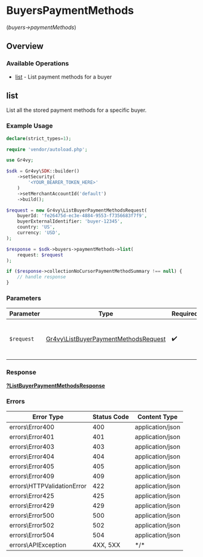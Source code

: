 # BuyersPaymentMethods
(*buyers->paymentMethods*)

## Overview

### Available Operations

* [list](#list) - List payment methods for a buyer

## list

List all the stored payment methods for a specific buyer.

### Example Usage

```php
declare(strict_types=1);

require 'vendor/autoload.php';

use Gr4vy;

$sdk = Gr4vy\SDK::builder()
    ->setSecurity(
        '<YOUR_BEARER_TOKEN_HERE>'
    )
    ->setMerchantAccountId('default')
    ->build();

$request = new Gr4vy\ListBuyerPaymentMethodsRequest(
    buyerId: 'fe26475d-ec3e-4884-9553-f7356683f7f9',
    buyerExternalIdentifier: 'buyer-12345',
    country: 'US',
    currency: 'USD',
);

$response = $sdk->buyers->paymentMethods->list(
    request: $request
);

if ($response->collectionNoCursorPaymentMethodSummary !== null) {
    // handle response
}
```

### Parameters

| Parameter                                                                       | Type                                                                            | Required                                                                        | Description                                                                     |
| ------------------------------------------------------------------------------- | ------------------------------------------------------------------------------- | ------------------------------------------------------------------------------- | ------------------------------------------------------------------------------- |
| `$request`                                                                      | [Gr4vy\ListBuyerPaymentMethodsRequest](../../ListBuyerPaymentMethodsRequest.md) | :heavy_check_mark:                                                              | The request object to use for the request.                                      |

### Response

**[?ListBuyerPaymentMethodsResponse](../../ListBuyerPaymentMethodsResponse.md)**

### Errors

| Error Type                 | Status Code                | Content Type               |
| -------------------------- | -------------------------- | -------------------------- |
| errors\Error400            | 400                        | application/json           |
| errors\Error401            | 401                        | application/json           |
| errors\Error403            | 403                        | application/json           |
| errors\Error404            | 404                        | application/json           |
| errors\Error405            | 405                        | application/json           |
| errors\Error409            | 409                        | application/json           |
| errors\HTTPValidationError | 422                        | application/json           |
| errors\Error425            | 425                        | application/json           |
| errors\Error429            | 429                        | application/json           |
| errors\Error500            | 500                        | application/json           |
| errors\Error502            | 502                        | application/json           |
| errors\Error504            | 504                        | application/json           |
| errors\APIException        | 4XX, 5XX                   | \*/\*                      |